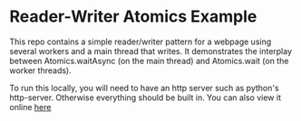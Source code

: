 # Reader-Writer Atomics Example

This repo contains a simple reader/writer pattern for a webpage using several workers and a main
thread that writes. It demonstrates the interplay between Atomics.waitAsync (on the main thread) and Atomics.wait (on the worker threads).

To run this locally, you will need to have an http server such as python's http-server. Otherwise
everything should be built in. You can also view it online [here](https://codehag.github.io/atomics-example/)
